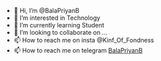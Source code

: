 - 👋 Hi, I’m @BalaPriyanB
- 👀 I’m interested in Technology
- 🌱 I’m currently learning Student
- 💞️ I’m looking to collaborate on ...
- 📫 How to reach me on insta @Kinf_Of_Fondness
- 📫 How to reach me on telegram [BalaPriyanB](https://t.me/BalaPriyanB)

